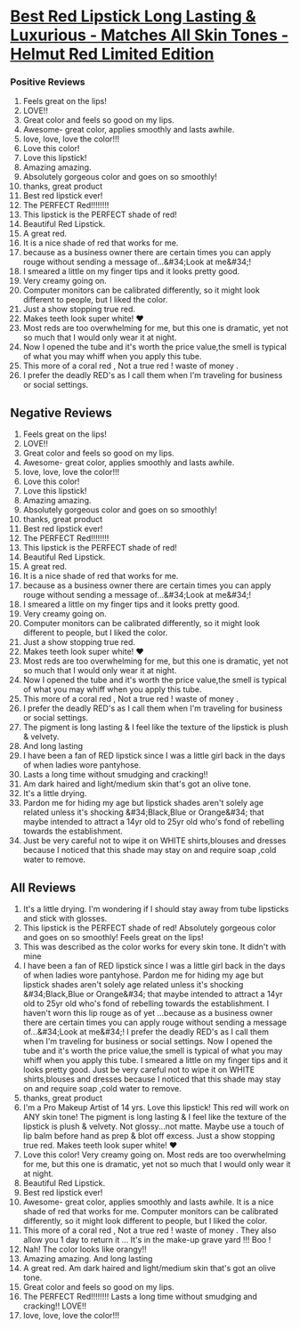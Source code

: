 # [Best Red Lipstick Long Lasting &amp; Luxurious - Matches All Skin Tones - Helmut Red Limited Edition](https://products.checkmycream.com/products/Best-Red-Lipstick-Long-Lasting-and-Luxurious-Matches-All-Skin-Tones-Helmut-Red-Limited-Edition.html)

### Positive Reviews

<ol>
      <li>Feels great on the lips!</li>
      <li>LOVE!!</li>
      <li>Great color and feels so good on my lips.</li>
      <li>Awesome- great color, applies smoothly and lasts awhile.</li>
      <li>love, love, love the color!!!</li>
      <li>Love this color!</li>
      <li>Love this lipstick!</li>
      <li>Amazing amazing.</li>
      <li>Absolutely gorgeous color and goes on so smoothly!</li>
      <li>thanks, great product</li>
      <li>Best red lipstick ever!</li>
      <li>The PERFECT Red!!!!!!!!</li>
      <li>This lipstick is the PERFECT shade of red!</li>
      <li>Beautiful Red Lipstick.</li>
      <li>A great red.</li>
      <li>It is a nice shade of red that works for me.</li>
      <li>because as a business owner there are certain times you can apply rouge without sending a message of...&amp;#34;Look at me&amp;#34;!</li>
      <li>I smeared a little on my finger tips and it looks pretty good.</li>
      <li>Very creamy going on.  </li>
      <li>Computer monitors can be calibrated differently, so it might look different to people, but I liked the color.</li>
      <li>Just a show stopping true red.</li>
      <li>Makes teeth look super white! ❤</li>
      <li>Most reds are too overwhelming for me, but this one is dramatic, yet not so much that I would only wear it at night.</li>
      <li>Now I opened the tube and it&#x27;s worth the price value,the smell is typical of what you may whiff when you apply this tube.</li>
      <li>This more of a coral red , Not a true red !  waste of money .</li>
      <li>I prefer the deadly RED&#x27;s as I call them when I&#x27;m traveling for business or social settings.</li>
</ol>


<h2>Negative Reviews</h2>
<ol>
<li> Feels great on the lips!</li>
<li> LOVE!!</li>
<li> Great color and feels so good on my lips.</li>
<li> Awesome- great color, applies smoothly and lasts awhile.</li>
<li> love, love, love the color!!!</li>
<li> Love this color!</li>
<li> Love this lipstick!</li>
<li> Amazing amazing.</li>
<li> Absolutely gorgeous color and goes on so smoothly!</li>
<li> thanks, great product</li>
<li> Best red lipstick ever!</li>
<li> The PERFECT Red!!!!!!!!</li>
<li> This lipstick is the PERFECT shade of red!</li>
<li> Beautiful Red Lipstick.</li>
<li> A great red.</li>
<li> It is a nice shade of red that works for me.</li>
<li> because as a business owner there are certain times you can apply rouge without sending a message of...&amp;#34;Look at me&amp;#34;!</li>
<li> I smeared a little on my finger tips and it looks pretty good.</li>
<li> Very creamy going on.  </li>
<li> Computer monitors can be calibrated differently, so it might look different to people, but I liked the color.</li>
<li> Just a show stopping true red.</li>
<li> Makes teeth look super white! ❤</li>
<li> Most reds are too overwhelming for me, but this one is dramatic, yet not so much that I would only wear it at night.</li>
<li> Now I opened the tube and it&#x27;s worth the price value,the smell is typical of what you may whiff when you apply this tube.</li>
<li> This more of a coral red , Not a true red !  waste of money .</li>
<li> I prefer the deadly RED&#x27;s as I call them when I&#x27;m traveling for business or social settings.</li>
<li> The pigment is long lasting &amp; I feel like the texture of the lipstick is plush &amp; velvety.</li>
<li> And long lasting</li>
<li> I have been a fan of RED lipstick since I was a little girl back in the days of when ladies wore pantyhose.</li>
<li> Lasts a long time without smudging and cracking!!</li>
<li> Am dark haired and light/medium skin that&#x27;s got an olive tone.</li>
<li> It&#x27;s a little drying.  </li>
<li> Pardon me for hiding my age but lipstick shades aren&#x27;t solely age related unless it&#x27;s shocking &amp;#34;Black,Blue or Orange&amp;#34; that maybe intended to attract a 14yr old to 25yr old who&#x27;s fond of rebelling towards the establishment.</li>
<li> Just be very careful not to wipe it on WHITE shirts,blouses and dresses because I noticed that this shade may stay on and  require soap ,cold water to remove.</li>
</ol>

<h2>All Reviews</h2>

<ol>
    <li> It&#x27;s a little drying.  I&#x27;m wondering if I should stay away from tube lipsticks and stick with glosses.</li>
    <li> This lipstick is the PERFECT shade of red! Absolutely gorgeous color and goes on so smoothly! Feels great on the lips!</li>
    <li> This was described as the color works for every skin tone.  It didn&#x27;t with mine</li>
    <li> I have been a fan of RED lipstick since I was a little girl back in the days of when ladies wore pantyhose. Pardon me for hiding my age but lipstick shades aren&#x27;t solely age related unless it&#x27;s shocking &amp;#34;Black,Blue or Orange&amp;#34; that maybe intended to attract a 14yr old to 25yr old who&#x27;s fond of rebelling towards the establishment. I haven&#x27;t worn this lip rouge as of yet ...because as a business owner there are certain times you can apply rouge without sending a message of...&amp;#34;Look at me&amp;#34;! I prefer the deadly RED&#x27;s as I call them when I&#x27;m traveling for business or social settings. Now I opened the tube and it&#x27;s worth the price value,the smell is typical of what you may whiff when you apply this tube. I smeared a little on my finger tips and it looks pretty good. Just be very careful not to wipe it on WHITE shirts,blouses and dresses because I noticed that this shade may stay on and  require soap ,cold water to remove.</li>
    <li> thanks, great product</li>
    <li> I&#x27;m a Pro Makeup Artist of 14 yrs. Love this lipstick! This red will work on ANY skin tone! The pigment is long lasting &amp; I feel like the texture of the lipstick is plush &amp; velvety. Not glossy...not matte. Maybe use a touch of lip balm before hand as prep &amp; blot off excess. Just a show stopping true red. Makes teeth look super white! ❤️</li>
    <li> Love this color! Very creamy going on.  Most reds are too overwhelming for me, but this one is dramatic, yet not so much that I would only wear it at night.</li>
    <li> Beautiful Red Lipstick.</li>
    <li> Best red lipstick ever!</li>
    <li> Awesome- great color, applies smoothly and lasts awhile. It is a nice shade of red that works for me. Computer monitors can be calibrated differently, so it might look different to people, but I liked the color.</li>
    <li> This more of a coral red , Not a true red !  waste of money . They also allow you 1 day to return it ... It&#x27;s in the make-up grave yard  !!!  Boo !</li>
    <li> Nah! The color looks like orangy!!</li>
    <li> Amazing amazing. And long lasting</li>
    <li> A great red. Am dark haired and light/medium skin that&#x27;s got an olive tone.</li>
    <li> Great color and feels so good on my lips.</li>
    <li> The PERFECT Red!!!!!!!! Lasts a long time without smudging and cracking!! LOVE!!</li>
    <li> love, love, love the color!!!</li>
</ol>




